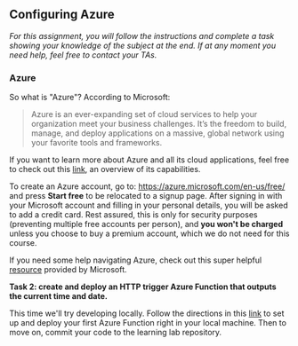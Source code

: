 ## Configuring Azure

*For this assignment, you will follow the instructions and complete a task showing your knowledge of the subject at the end. If at any moment you need help, feel free to contact your TAs.*

### Azure

So what is "Azure"? According to Microsoft:

> Azure is an ever-expanding set of cloud services to help your organization meet your business challenges. It’s the freedom to build, manage, and deploy applications on a massive, global network using your favorite tools and frameworks.

If you want to learn more about Azure and all its cloud applications, feel free to check out this [link](https://azure.microsoft.com/en-us/overview/what-is-azure/), an overview of its capabilities.

To create an Azure account, go to: https://azure.microsoft.com/en-us/free/ and press **Start free** to be relocated to a signup page. After signing in with your Microsoft account and filling in your personal details, you will be asked to add a credit card. Rest assured, this is only for security purposes (preventing multiple free accounts per person), and **you won't be charged** unless you choose to buy a premium account, which we do not need for this course. 

If you need some help navigating Azure, check out this super helpful [resource](https://azure.microsoft.com/en-us/get-started/) provided by Microsoft.

**Task 2: create and deploy an HTTP trigger Azure Function that outputs the current time and date.**

This time we'll try developing locally. Follow the directions in this [link](https://docs.microsoft.com/en-us/azure/azure-functions/functions-develop-local) to set up and deploy your first Azure Function right in your local machine. Then to move on, commit your code to the learning lab repository. 
